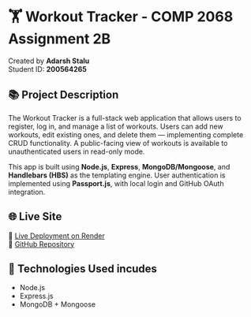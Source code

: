 # 🏋️ Workout Tracker - COMP 2068 Assignment 2B

Created by **Adarsh Stalu**  
Student ID: **200564265**

## 📚 Project Description

The Workout Tracker is a full-stack web application that allows users to register, log in, and manage a list of workouts. Users can add new workouts, edit existing ones, and delete them — implementing complete CRUD functionality. A public-facing view of workouts is available to unauthenticated users in read-only mode.

This app is built using **Node.js**, **Express**, **MongoDB/Mongoose**, and **Handlebars (HBS)** as the templating engine. User authentication is implemented using **Passport.js**, with local login and GitHub OAuth integration.

## 🌐 Live Site

🔗 [Live Deployment on Render](https://your-live-site-link.render.com)  
🔗 [GitHub Repository](https://github.com/AdarshStaluGC/JavaScript_Assignment2B_AdarshStalu)

## 🔧 Technologies Used incudes 

- Node.js
- Express.js
- MongoDB + Mongoose 
